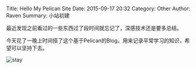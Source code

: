 Title: Hello My Pelican Site
Date: 2015-09-17 20:32
Category: Other 
Author: Raven 
Summary: 小站初建 
 
最近发现之前看过的一些东西过了段时间就忘记了，深感技术还是要多总结。

今天花了一晚上时间搭了这个基于Pelican的Blog，用来记录平常学习的知识，希望可以坚持下去。

![stay]({filename}/images/stay.jpg)
	
